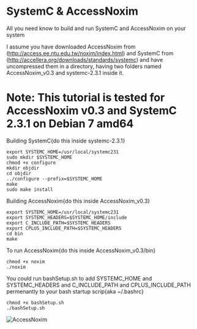 # SystemC & AccessNoxim
All you need know to build and run SystemC and AccessNoxim on your system

I assume you have downloaded AccessNoxim from (http://access.ee.ntu.edu.tw/noxim/index.html) and SystemC from (http://accellera.org/downloads/standards/systemc) and have uncompressed them in a directory, having two folders named AccessNoxim_v0.3 and systemc-2.3.1 inside it.

# Note: This tutorial is tested for AccessNoxim v0.3 and SystemC 2.3.1 on Debian 7 amd64

Building SystemC{do this inside systemc-2.3.1}

    export SYSTEMC_HOME=/usr/local/systemc231
    sudo mkdir $SYSTEMC_HOME
    chmod +x configure
    mkdir objdir
    cd objdir
    ../configure --prefix=$SYSTEMC_HOME
    make 
    sudo make install

Building AccessNoxim{do this inside AccessNoxim_v0.3}

    export SYSTEMC_HOME=/usr/local/systemc231
    export SYSTEMC_HEADERS=$SYSTEMC_HOME/include
    export C_INCLUDE_PATH=$SYSTEMC_HEADERS
    export CPLUS_INCLUDE_PATH=$SYSTEMC_HEADERS
    cd bin
    make

To run AccessNoxim{do this inside AccessNoxim_v0.3/bin}

    chmod +x noxim
    ./noxim

You could run bashSetup.sh to add SYSTEMC_HOME and SYSTEMC_HEADERS and C_INCLUDE_PATH and CPLUS_INCLUDE_PATH permenantly to your bash startup scrip{aka ~/.bashrc}

    chmod +x bashSetup.sh
    ./bashSetup.sh

![AccessNoxim](https://github.com/habedi/SystemC-AccessNoxim/blob/master/accessnoxim-run.png "running noxim")